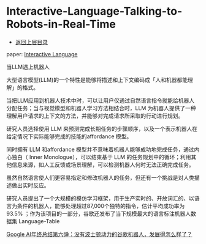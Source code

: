 # Interactive-Language-Talking-to-Robots-in-Real-Time

* [返回上层目录](../llm-based-planning.md)



paper: [Interactive Language](https://arxiv.org/pdf/2210.06407.pdf)



当LLM遇上机器人

大型语言模型(LLM)的一个特性是能够将描述和上下文编码成「人和机器都能理解」的格式。

当把LLM应用到机器人技术中时，可以让用户仅通过自然语言指令就能给机器人分配任务；当与视觉模型和机器人学习方法相结合时，LLM 为机器人提供了一种理解用户请求的上下文的方法，并能够对完成请求所采取的行动进行规划。

研究人员选择使用 LLM 来预测完成长期任务的步骤顺序，以及一个表示机器人在给定情况下实际能够完成的技能的affordance 模型。

同时拥有 LLM 和affordance 模型并不意味着机器人能够成功地完成任务，通过内心独白（ Inner Monologue），可以结束基于 LLM 的任务规划中的循环；利用其他信息来源，如人工反馈或场景理解，可以检测机器人何时无法正确完成任务。



虽然自然语言使人们更容易指定和修改机器人的任务，但还有一个挑战是对人类描述做出实时反应。

研究人员提出了一个大规模的模仿学习框架，用于生产实时的、开放词汇的、以语言为条件的机器人，能够处理超过87,000个独特的指令，估计平均成功率为93.5% ；作为该项目的一部分，谷歌还发布了当下规模最大的语言标注机器人数据集 Language-Table

[Google AI年终总结第六弹：没有波士顿动力的谷歌机器人，发展得怎么样了？](https://mp.weixin.qq.com/s/JRCQP2S3CbLtUaq8MkP4pQ)